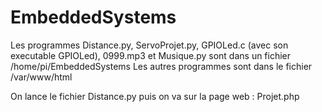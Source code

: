# EmbeddedSystems

Les programmes Distance.py, ServoProjet.py, GPIOLed.c (avec son executable GPIOLed), 0999.mp3 et Musique.py sont dans un fichier /home/pi/EmbeddedSystems
Les autres programmes sont dans le fichier /var/www/html

On lance le fichier Distance.py puis on va sur la page web : Projet.php
